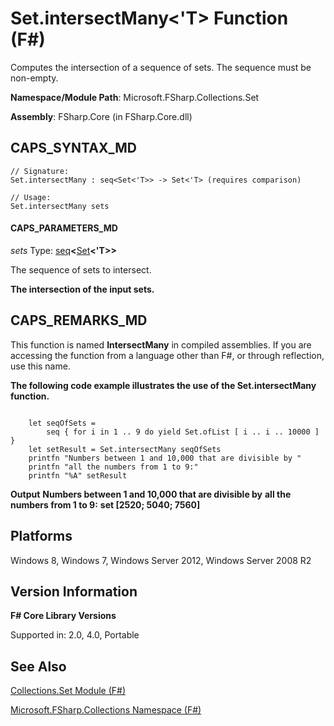 # Set.intersectMany<'T> Function (F#)

Computes the intersection of a sequence of sets. The sequence must be non-empty.

**Namespace/Module Path**: Microsoft.FSharp.Collections.Set

**Assembly**: FSharp.Core (in FSharp.Core.dll)


## CAPS_SYNTAX_MD

```
// Signature:
Set.intersectMany : seq<Set<'T>> -> Set<'T> (requires comparison)

// Usage:
Set.intersectMany sets
```

#### CAPS_PARAMETERS_MD
*sets*
Type: [seq](http://msdn.microsoft.com/en-us/library/2f0c87c6-8a0d-4d33-92a6-10d1d037ce75)**&lt;**[Set](http://msdn.microsoft.com/en-us/library/50cebdce-0cd7-4c5c-8ebc-f3a9e90b38d8)**&lt;'T&gt;&gt;**


The sequence of sets to intersect.



**The intersection of the input sets.**
## CAPS_REMARKS_MD
This function is named **IntersectMany** in compiled assemblies. If you are accessing the function from a language other than F#, or through reflection, use this name.

**The following code example illustrates the use of the Set.intersectMany function.**
```

    let seqOfSets =
        seq { for i in 1 .. 9 do yield Set.ofList [ i .. i .. 10000 ] }  
    let setResult = Set.intersectMany seqOfSets
    printfn "Numbers between 1 and 10,000 that are divisible by "
    printfn "all the numbers from 1 to 9:"
    printfn "%A" setResult
```

**Output**
**Numbers between 1 and 10,000 that are divisible by**
**all the numbers from 1 to 9:**
**set [2520; 5040; 7560]**
## Platforms
Windows 8, Windows 7, Windows Server 2012, Windows Server 2008 R2


## Version Information
**F# Core Library Versions**

Supported in: 2.0, 4.0, Portable




## See Also
[Collections.Set Module &#40;F&#35;&#41;](Collections.Set+Module+%28F%23%29.md)

[Microsoft.FSharp.Collections Namespace &#40;F&#35;&#41;](Microsoft.FSharp.Collections+Namespace+%28F%23%29.md)


